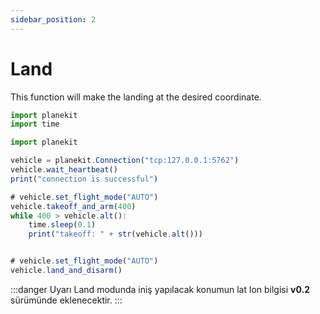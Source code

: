 ```yaml
---
sidebar_position: 2
---
```


# Land
This function will make the landing at the desired coordinate.


```jsx title="land.py"
import planekit
import time

import planekit

vehicle = planekit.Connection("tcp:127.0.0.1:5762")
vehicle.wait_heartbeat()
print("connection is successful")

# vehicle.set_flight_mode("AUTO")
vehicle.takeoff_and_arm(400)
while 400 > vehicle.alt():
    time.sleep(0.1)
    print("takeoff: " + str(vehicle.alt()))


# vehicle.set_flight_mode("AUTO")
vehicle.land_and_disarm()

```

:::danger Uyarı
Land modunda iniş yapılacak konumun lat lon bilgisi **v0.2** sürümünde eklenecektir.
:::